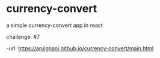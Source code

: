 # currency-convert
  
  a simple currency-convert app in react 
  
  challenge: #7
  
 -url: https://arulgnani.github.io/currency-convert/main.html

